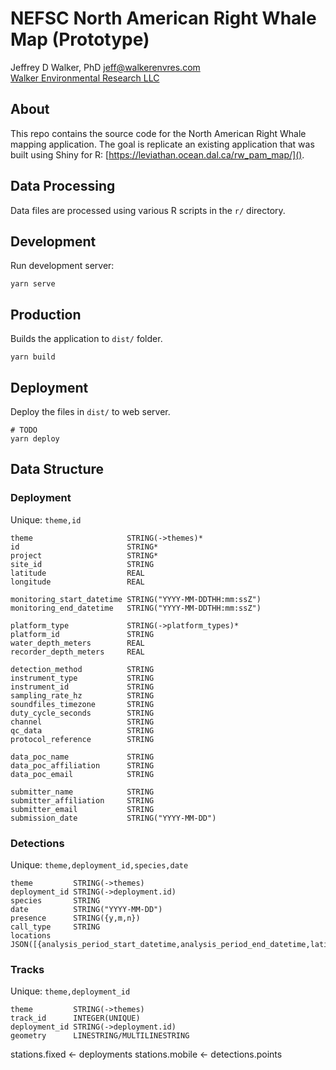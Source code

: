 NEFSC North American Right Whale Map (Prototype)
================================================

Jeffrey D Walker, PhD <jeff@walkerenvres.com>  
[Walker Environmental Research LLC](https://walkerenvres.com)

## About

This repo contains the source code for the North American Right Whale mapping application. The goal is replicate an existing application that was built using Shiny for R: [https://leviathan.ocean.dal.ca/rw_pam_map/]().

## Data Processing

Data files are processed using various R scripts in the `r/` directory.

## Development

Run development server:

```
yarn serve
```

## Production

Builds the application to `dist/` folder.

```
yarn build
```

## Deployment

Deploy the files in `dist/` to web server.

```
# TODO
yarn deploy
```

## Data Structure

### Deployment

Unique: `theme,id`

```
theme                     STRING(->themes)*
id                        STRING*
project                   STRING*
site_id                   STRING
latitude                  REAL
longitude                 REAL

monitoring_start_datetime STRING("YYYY-MM-DDTHH:mm:ssZ")
monitoring_end_datetime   STRING("YYYY-MM-DDTHH:mm:ssZ")

platform_type             STRING(->platform_types)*
platform_id               STRING
water_depth_meters        REAL
recorder_depth_meters     REAL

detection_method          STRING
instrument_type           STRING
instrument_id             STRING
sampling_rate_hz          STRING
soundfiles_timezone       STRING
duty_cycle_seconds        STRING
channel                   STRING
qc_data                   STRING
protocol_reference        STRING

data_poc_name             STRING
data_poc_affiliation      STRING
data_poc_email            STRING

submitter_name            STRING
submitter_affiliation     STRING
submitter_email           STRING
submission_date           STRING("YYYY-MM-DD")
```

### Detections

Unique: `theme,deployment_id,species,date`

```
theme         STRING(->themes)
deployment_id STRING(->deployment.id)
species       STRING
date          STRING("YYYY-MM-DD")
presence      STRING({y,m,n})
call_type     STRING
locations     JSON([{analysis_period_start_datetime,analysis_period_end_datetime,latitude,longitude}])
```

### Tracks

Unique: `theme,deployment_id`

```
theme         STRING(->themes)
track_id      INTEGER(UNIQUE)
deployment_id STRING(->deployment.id)
geometry      LINESTRING/MULTILINESTRING
```

stations.fixed <- deployments
stations.mobile <- detections.points